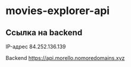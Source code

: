 # movies-explorer-api

## Ссылка на backend

IP-адрес 84.252.136.139

Backend https://api.morello.nomoredomains.xyz
